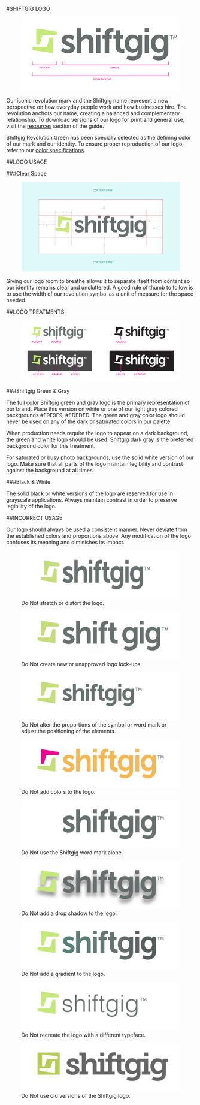 #SHIFTGIG LOGO

<section class="images example">
    <figure>
        <img src="/assets/images/sg_logo_mark.png" />
    </figure>
</section>

Our iconic revolution mark and the Shiftgig name represent a new perspective on how everyday people work and how businesses hire. The revolution anchors our name, creating a balanced and complementary relationship. To download versions of our logo for print and general use, visit the [resources](/content/resources/01_resources.html) section of the guide.

Shiftgig Revolution Green has been specially selected as the defining color of our mark and our identity. To ensure proper reproduction of our logo, refer to our [color specifications](/content/brand_guidelines/07_color.html).
   
##LOGO USAGE

###Clear Space

<section class="images example">
    <figure>
        <img src="/assets/images/sg_logo_exterior_spacing.png" />
    </figure>
</section>

Giving our logo room to breathe allows it to separate itself from content so our identity remains clear and uncluttered. A good rule of thumb to follow is to use the width of our revolution symbol as a unit of measure for the space needed.

##LOGO TREATMENTS

<section class="images example">
    <figure>
        <img src="/assets/images/sg_logo_variants.png" />
    </figure>
</section>

###Shiftgig Green & Gray

The full color Shiftgig green and gray logo is the primary representation of our brand. Place this version on white or one of our light gray colored backgrounds #F9F9F9, #EDEDED. The green and gray color logo should never be used on any of the dark or saturated colors in our palette. 

When production needs require the logo to appear on a dark background, the green and white logo should be used. Shiftgig dark gray is the preferred background color for this treatment.

For saturated or busy photo backgrounds, use the solid white version of our logo. Make sure that all parts of the logo maintain legibility and contrast against the background at all times.

###Black & White

The solid black or white versions of the logo are reserved for use in grayscale applications. Always maintain contrast in order to preserve legibility of the logo.

##INCORRECT USAGE

Our logo should always be used a consistent manner. Never deviate from the established colors and proportions above. Any modification of the logo confuses its meaning and diminishes its impact.


<section class="images two-up example">
     <figure>
        <img src="/assets/images/sg_logo_bad_8.png" />
        <figcaption class="do-not">Do Not stretch or distort the logo.</figcaption>
    </figure>
    <figure>
        <img src="/assets/images/sg_logo_bad_5.png" />
        <figcaption class="do-not">Do Not create new or unapproved logo lock-ups.</figcaption>
    </figure>
    <figure>
        <img src="/assets/images/sg_logo_bad_7.png" />
        <figcaption class="do-not">Do Not alter the proportions of the symbol or word mark or adjust the positioning of the elements.</figcaption>
    </figure>
    <figure>
        <img src="/assets/images/sg_logo_bad_4.png" />
        <figcaption class="do-not">Do Not add colors to the logo.</figcaption>
    </figure>
    <figure>
        <img src="/assets/images/sg_logo_bad_6.png" />
        <figcaption class="do-not">Do Not use the Shiftgig word mark alone.</figcaption>
    </figure>
    <figure>
        <img src="/assets/images/sg_logo_bad_1.png" />
        <figcaption class="do-not">Do Not add a drop shadow to the logo.</figcaption>
    </figure>
    <figure>
        <img src="/assets/images/sg_logo_bad_2.png" />
        <figcaption class="do-not">Do Not add a gradient to the logo.</figcaption>
    </figure>
    <figure>
        <img src="/assets/images/sg_logo_bad_3.png" />
        <figcaption class="do-not">Do Not recreate the logo with a different typeface.</figcaption>
    </figure>
    <figure>
        <img src="/assets/images/sg_logo_bad_9.png" />
        <figcaption class="do-not">Do Not use old versions of the Shiftgig logo.</figcaption>
    </figure>
</section>